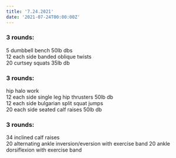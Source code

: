 ```yaml
---
title: '7.24.2021'
date: '2021-07-24T00:00:00Z'
---
```


### 3 rounds:  
5 dumbbell bench 50lb dbs    
12 each side banded oblique twists    
20 curtsey squats 35lb db                              
  
### 3 rounds:  
hip halo work                         
12 each side single leg hip thrusters 50lb db    
12 each side bulgarian split squat jumps          
20 each side seated calf raises 50lb db    

### 3 rounds:  
34 inclined calf raises      
20 alternating ankle inversion/eversion with exercise band
20 ankle dorsiflexion with exercise band